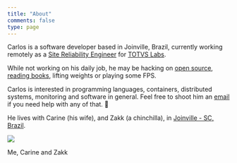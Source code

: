 ```yaml
---
title: "About"
comments: false
type: page
---
```


Carlos is a software developer based in Joinville, Brazil, currently working remotely as a [Site Reliability Engineer](https://landing.google.com/sre/interview/ben-treynor/) for [TOTVS Labs](https://totvslabs.com/).

While not working on his daily job, he may be hacking on [open source](https://github.com/caarlos0), [reading books](https://goodreads.com/caarlos0), lifting weights or playing some FPS.

Carlos is interested in programming languages, containers, distributed systems, monitoring and software in general. Feel free to shoot him an [email](mailto:root@carlosbecker.dev?subject=Consultancy) if you need help with any of that. 🙂

He lives with Carine (his wife), and Zakk (a chinchilla), in [Joinville - SC, Brazil](http://goo.gl/maps/9tvI4).

![](Untitled-2a975266-2b21-483b-bc3b-2ed9132a473c.png)

Me, Carine and Zakk